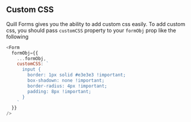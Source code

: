## Custom CSS

Quill Forms gives you the ability to add custom css easily.
To add custom css, you should pass `customCSS` property to your `formObj` prop like the following
```js
<Form 
  formObj={{
    ...formObj,
    customCSS: `
      input {
        border: 1px solid #e3e3e3 !important;
        box-shadown: none !important;
        border-radius: 4px !important;
        padding: 8px !important;
      }
    `
  }}
/>
```
